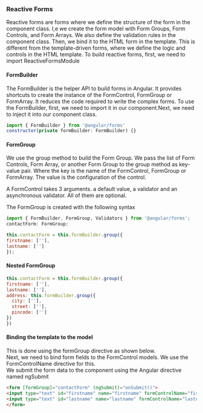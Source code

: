 ### Reactive Forms
Reactive forms are forms where we define the structure of the form in the component class. I,e we create the form model with Form Groups, Form Controls, and Form Arrays. We also define the validation rules in the component class. Then, we bind it to the HTML form in the template. This is different from the template-driven forms, where we define the logic and controls in the HTML template.  To build reactive forms, first, we need to import ReactiveFormsModule



#### FormBuilder
The FormBuilder is the helper API to build forms in Angular.  It provides shortcuts to create the instance of the FormControl, FormGroup or FormArray. It reduces the code required to write the complex forms.
To use the FormBuilder, first, we need to import it in our component.Next, we need to inject it into our component class.

 ```javascript
import { FormBuilder } from '@angular/forms'
constructor(private formBuilder: FormBuilder) {}
 ```
 
 #### FormGroup
 We use the group method to build the Form Group. We pass the list of Form Controls, Form Array, or another Form Group to the group method as key-value pair. Where the key is the name of the FormControl, FormGroup or FormArray. The value is the configuration of the control.   

A FormControl takes 3 arguments. a default value, a validator and an asynchronous validator. All of them are optional.
 
  The FormGroup is created with the following syntax
 ```javascript
import { FormBuilder, FormGroup, Validators } from '@angular/forms';
contactForm: FormGroup;
 ```
 
  ```javascript
this.contactForm = this.formBuilder.group({
  firstname: [''],
  lastname: ['']
});
 ```
 
 ####  Nested FormGroup
  ```javascript
this.contactForm = this.formBuilder.group({
  firstname: [''],
  lastname: [''],
  address: this.formBuilder.group({
    city: [''],
    street: [''],
    pincode: ['']
  })
})
 ```
 
 #### Binding the template to the model
 This is done using the formGroup directive as shown below.              
 Next, we need to bind form fields to the FormControl models. We use the FormControlName directive for this.           
 We submit the form data to the component using the Angular directive named ngSubmit            
  ```html
  <form [formGroup]="contactForm" (ngSubmit)="onSubmit()">
  <input type="text" id="firstname" name="firstname" formControlName="firstname">
  <input type="text" id="lastname" name="lastname" formControlName="lastname">
</form>
  ```
 
 
 
 

